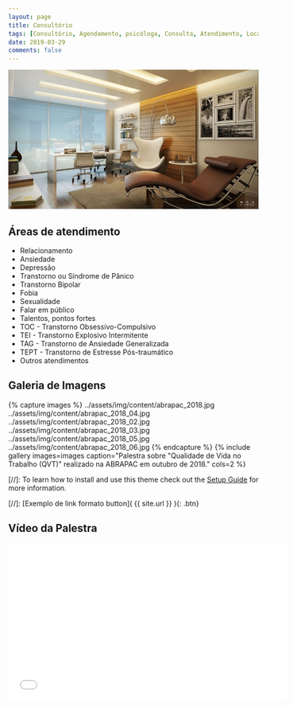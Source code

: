 ```yaml
---
layout: page
title: Consultório
tags: [Consultório, Agendamento, psicóloga, Consulta, Atendimento, Localização]
date: 2019-03-29
comments: false
---
```

    
![Foto](../assets/img/content/consultorio.jpg)  

## Áreas de atendimento
* Relacionamento
* Ansiedade
* Depressão
* Transtorno ou Síndrome de Pânico
* Transtorno Bipolar
* Fobia
* Sexualidade
* Falar em público
* Talentos, pontos fortes
* TOC - Transtorno Obsessivo-Compulsivo
* TEI - Transtorno Explosivo Intermitente
* TAG - Transtorno de Ansiedade Generalizada
* TEPT - Transtorno de Estresse Pós-traumático
* Outros atendimentos

## Galeria de Imagens
{% capture images %}
    ../assets/img/content/abrapac_2018.jpg
    ../assets/img/content/abrapac_2018_04.jpg
    ../assets/img/content/abrapac_2018_02.jpg
    ../assets/img/content/abrapac_2018_03.jpg
    ../assets/img/content/abrapac_2018_05.jpg
    ../assets/img/content/abrapac_2018_06.jpg
{% endcapture %}
{% include gallery images=images caption="Palestra sobre \"Qualidade de Vida no Trabalho (QVT)\" realizado na ABRAPAC em outubro de 2018." cols=2 %}

[//]: To learn how to install and use this theme check out the [Setup Guide](http://taylantatli.me/Moon/moon-theme/) for more information.
      
[//]: [Exemplo de link formato button]( {{ site.url }} ){: .btn}

## Vídeo da Palestra
<iframe width="560" height="315" src="//www.youtube.com/embed/4Dp7RJdwk_M" frameborder="0"> </iframe>